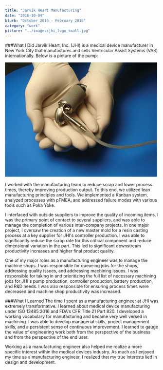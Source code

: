 ```yaml
---
title: "Jarvik Heart Manufacturing"
date: "2016-10-04"
blurb: "October 2016 - February 2018"
category: "work"
picture: "../images/jhi_logo_small.jpg"
---
```


###What I Did
Jarvik Heart, Inc. (JHI) is a medical device manufacturer in New York City that manufactures and sells Ventricular Assist Systems (VAS) internationally. Below is a picture of the pump:

![Jarvik VAD](../images/jhi-vad.png "Jarvik 2000 VAD")

I worked with the manufacturing team to reduce scrap and lower process times, thereby improving production output. To this end, we utilized lean manufacturing principles and tools. We implemented a Kanban system, analyzed processes with pFMEA, and addressed failure modes with various tools such as Poka Yoke.

I interfaced with outside suppliers to improve the quality of incoming items. I was the primary point of contact to several suppliers, and was able to manage the completion of various inter-company projects. In one major project, I oversaw the creation of a new master mold for a resin casting process at a key supplier for JHI's controller production. I was able to significantly reduce the scrap rate for this critical component and reduce dimensional variation in the part. This led to significant downstream productivity increases and higher final product quality.

One of my major roles as a manufacturing engineer was to manage the machine shops. I was responsible for queueing jobs for the shops, addressing quality issues, and addressing machining issues. I was responsible for taking in and prioritizing the full list of necessary machining jobs for JHI's pump production, controller production, battery production, and R&D needs. I was also responsible for ensuring process times were decreased and machine shop productivity was increased.

###What I Learned
The time I spent as a manufacturing engineer at JHI was extremely transformative. I learned about medical device manufacturing under ISO 13485:2016 and FDA's CFR Title 21 Part 820. I developed a working vocabulary for manufacturing  and became very well versed in machining. I was able to develop managerial skills, project management skills, and a persistent sense of continuous improvement. I learned to gauge the value of engineering work both from the perspective of the business and from the perspective of the end user.

Working as a manufacturing engineer also helped me realize a more specific interest within the medical devices industry. As much as I enjoyed my time as a manufacturing engineer, I realized that my true interests lied in design and development.